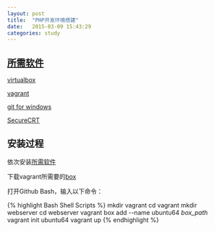 ```yaml
---
layout: post
title:  "PHP开发环境搭建"
date:   2015-03-09 15:43:29
categories: study
---
```

[所需软件](id:anchor1)
--------------

<a target="_blank" href="https://www.virtualbox.org/">virtualbox</a>

<a target="_blank" href="https://www.vagrantup.com/">vagrant</a>

<a target="_blank" href="http://msysgit.github.io/">git for windows</a>

<a target="_blank" href="http://www.xdowns.com/soft/softdown.asp?softid=23625">SecureCRT</a>

安装过程
--------------

依次安装[所需软件](#anchor1)

下载vagrant所需要的<a target="_blank" href="https://cloud-images.ubuntu.com/vagrant/precise/current/precise-server-cloudimg-amd64-vagrant-disk1.box">box</a>

打开Github Bash，输入以下命令：

{% highlight Bash Shell Scripts %}
mkdir vagrant
cd vagrant
mkdir webserver
cd webserver
vagrant box add --name ubuntu64 <i>box_path</i>
vagrant init ubuntu64
vagrant up
{% endhighlight %}